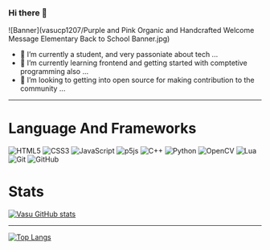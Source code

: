 ### Hi there 👋

![Banner](vasucp1207/Purple and Pink Organic and Handcrafted Welcome Message Elementary Back to School Banner.jpg)

- 🔭 I’m currently a student, and very passoniate about tech ...
- 🌱 I’m currently learning frontend and getting started with comptetive programming also ...
- 👯 I’m looking to getting into open source for making contribution to the community ...

<hr>

<h1>Language And Frameworks</h1>

![HTML5](https://img.shields.io/badge/html5-%23E34F26.svg?style=for-the-badge&logo=html5&logoColor=white)
![CSS3](https://img.shields.io/badge/css3-%231572B6.svg?style=for-the-badge&logo=css3&logoColor=white)
![JavaScript](https://img.shields.io/badge/javascript-%23323330.svg?style=for-the-badge&logo=javascript&logoColor=%23F7DF1E)
![p5js](https://img.shields.io/badge/p5.js-ED225D?style=for-the-badge&logo=p5.js&logoColor=FFFFFF)
![C++](https://img.shields.io/badge/c++-%2300599C.svg?style=for-the-badge&logo=c%2B%2B&logoColor=white)
![Python](https://img.shields.io/badge/python-3670A0?style=for-the-badge&logo=python&logoColor=ffdd54)
![OpenCV](https://img.shields.io/badge/opencv-%23white.svg?style=for-the-badge&logo=opencv&logoColor=white)
![Lua](https://img.shields.io/badge/lua-%232C2D72.svg?style=for-the-badge&logo=lua&logoColor=white)
![Git](https://img.shields.io/badge/git-%23F05033.svg?style=for-the-badge&logo=git&logoColor=white)
![GitHub](https://img.shields.io/badge/github-%23121011.svg?style=for-the-badge&logo=github&logoColor=white)

<h1>Stats</h1>

[![Vasu GitHub stats](https://github-readme-stats.vercel.app/api?username=vasucp1207)](https://github.com/vasucp1207/github-readme-stats)
<hr>

[![Top Langs](https://github-readme-stats.vercel.app/api/top-langs/?username=vasucp1207)](https://github.com/vasucp1207/github-readme-stats)
